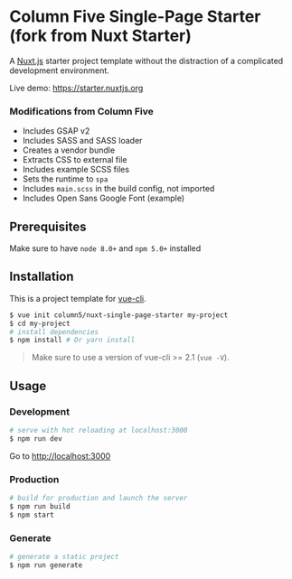 # Column Five Single-Page Starter (fork from Nuxt Starter)

A [Nuxt.js](https://github.com/nuxt/nuxt.js) starter project template without the distraction of a complicated development environment.

Live demo: https://starter.nuxtjs.org

### Modifications from Column Five
* Includes GSAP v2
* Includes SASS and SASS loader
* Creates a vendor bundle
* Extracts CSS to external file
* Includes example SCSS files
* Sets the runtime to `spa`
* Includes `main.scss` in the build config, not imported
* Includes Open Sans Google Font (example)

## Prerequisites

Make sure to have `node 8.0+` and `npm 5.0+` installed

## Installation

This is a project template for [vue-cli](https://github.com/vuejs/vue-cli).

``` bash
$ vue init column5/nuxt-single-page-starter my-project  
$ cd my-project                     
# install dependencies
$ npm install # Or yarn install
```

> Make sure to use a version of vue-cli >= 2.1 (`vue -V`).

## Usage

### Development

``` bash
# serve with hot reloading at localhost:3000
$ npm run dev
```

Go to [http://localhost:3000](http://localhost:3000)

### Production

``` bash
# build for production and launch the server
$ npm run build
$ npm start
```

### Generate

``` bash
# generate a static project
$ npm run generate
```
